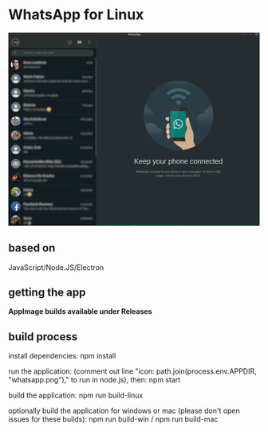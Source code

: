 # WhatsApp for Linux

![screenshot](https://github.com/louckazdenekjr/whatsapp-for-linux/blob/master/build/screenshot.png)

## based on
JavaScript/Node.JS/Electron

## getting the app
**AppImage builds available under Releases**


## build process
install dependencies:
npm install

run the application:
(comment out line "icon: path.join(process.env.APPDIR, "whatsapp.png")," to run in node.js), then: 
npm start

build the application:
npm run build-linux

optionally build the application for windows or mac (please don't open issues for these builds):
npm run build-win / npm run build-mac
